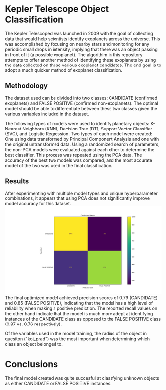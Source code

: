 # Kepler Telescope Object Classification
The Kepler Telescoped was launched in 2009 with the goal of collecting data that would help scientists identify exoplanets across the universe. This was accomplished by focusing on nearby stars and monitoring for any periodic small drops in intensity, implying that there was an object passing in front of it (a possible exoplanet). The algorithim in this repository attempts to offer another method of identifying these exoplanets by using the data collected on these various exoplanet candidates. The end goal is to adopt a much quicker method of exoplanet classification.

## Methodology
The dataset used can be divided into two classes: CANDIDATE (confirmed exoplanets) and FALSE POSITIVE (confirmed non-exoplanets). The optimal model should be able to differentiate between these two classes given the various variables included in the dataset.

The following types of models were used to identify planetary objects: K-Nearest Neighbors (KNN), Decision Tree (DT), Support Vector Classifier (SVC), and Logistic Regression. Two types of each model were created: One using data transformed by Principal Component Analysis and one with the original untransformed data. Using a randomized search of parameters, the non-PCA models were evaluated against each other to determine the best classifier. This process was repeated using the PCA data. The accuracy of the best two models was compared, and the most accurate model of the two was used in the final classification.

## Results
After experimenting with multiple model types and unique hyperparameter combinations, it appears that using PCA does not significantly improve model accuracy for this dataset. 
<img src="NASAMLProject/ConfusionMatrix.png">
The final optimized model achieved precision scores of 0.79 (CANDIDATE) and 0.85 (FALSE POSITIVE), indicating that the model has a high level of reliability when making a positive prediction. The reported recall values on the other hand indicate that the model is much more adept at identifying instances of the CANDIDATE class as opposed to the FALSE POSITIVE class (0.87 vs. 0.76 respectively).
<img src="">

Of the variables used in the model training, the radius of the object in quesiton ("koi_prad") was the most important when determining which class an object belonged to.

# Conclusions
The final model created was quite succesful at classfying unknown objects as either CANDIDATE or FALSE POSITIVE instances.
